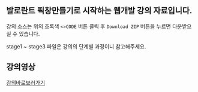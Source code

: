 ## 발로란트 픽창만들기로 시작하는 웹개발 강의 자료입니다.

강의 소스는 위의 초록색 `<>CODE` 버튼 클릭 후 `Download ZIP` 버튼을 누르면 다운받으실 수 있습니다.

stage1 ~ stage3 파일은 강의의 단계별 과정이니 참고해주세요.

## 강의영상
[강의바로보러가기](https://youtu.be/uVCsXGh80bM)
